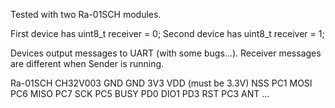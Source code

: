 Tested with two Ra-01SCH modules.

First device has 
uint8_t receiver = 0;
Second device has 
uint8_t receiver = 1;

Devices output messages to UART (with some bugs...).
Receiver messages are different when Sender is running.


Ra-01SCH	CH32V003
GND			GND
3V3			VDD (must be 3.3V)
NSS			PC1
MOSI		PC6
MISO		PC7
SCK			PC5
BUSY		PD0
DIO1		PD3
RST			PC3
ANT			...

